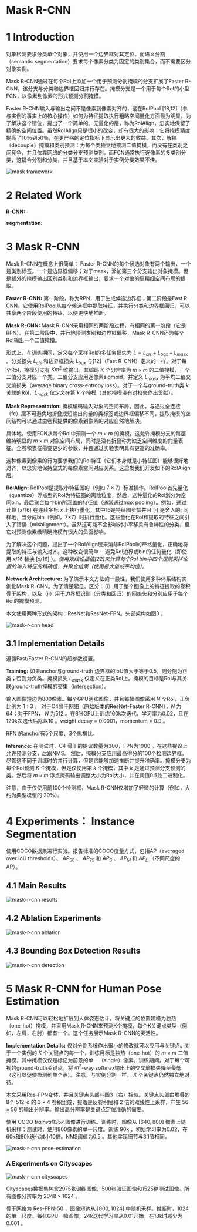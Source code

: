 Mask R-CNN
=

# 1 Introduction
对象检测要求分类单个对象，并使用一个边界框对其定位。而语义分割（semantic segmentation）要求每个像素分类为固定的类别集合，而不需要区分对象实例。

Mask R-CNN通过在每个RoI上添加一个用于预测分割掩模的分支扩展了Faster R-CNN，该分支与分类和边界框回归并行存在。掩模分支是一个用于每个RoI的小型FCN，以像素到像素的形式预测分割掩模。

Faster R-CNN输入与输出之间不是像素到像素对齐的，这在RoIPool [18,12]（参与实例的事实上的核心操作）如何为特征提取执行粗略空间量化方面最为明显。为了解决这个错位，提出了一个简单的、无量化的层，称为RoIAlign，忠实地保留了精确的空间位置。虽然RoIAlign只是很小的改变，却有很大的影响：它将掩模精度提高了10％到50％，在更严格的定位指标下显示出更大的收益。其次，解耦（decouple）掩模和类别预测：为每个类独立地预测二值掩模，而没有在类别之间竞争，并且依靠网络的分类分支预测类别。而FCN通常执行逐像素的多类别分类，这耦合分割和分类，并且基于本文实验对于实例分类效果不佳。

![mask framework](./images/mask-r-cnn/mask-r-cnn-framework.png)

# 2 Related Work
**R-CNN:**

**segmentation:**

# 3 Mask R-CNN
Mask R-CNN在概念上很简单： Faster R-CNN的每个候选对象有两个输出，一个是类别标签，一个是边界框偏移；对于mask，添加第三个分支输出对象掩模。但是额外的掩模输出区别类别和边界框输出，要求一个对象的更精细空间布局的提取。

**Faster R-CNN:** 第一阶段，称为RPN，用于生成候选边界框；第二阶段是Fast R-CNN，它使用RoIPool从每个候选框中提取特征，并执行分类和边界框回归。可以共享两个阶段使用的特征，以便更快地推断。

**Mask R-CNN:** Mask R-CNN采用相同的两阶段过程，有相同的第一阶段（它是RPN）。在第二阶段中，并行地预测类别和边界框偏移，Mask R-CNN还为每个RoI输出一个二值掩模。

形式上，在训练期间，定义每个采样RoI的多任务损失为 $L = L_{cls} + L_{box} + L_{mask}$ 。分类损失 $L_{cls}$ 和边界框损失 $L_{box}$ 与[12]（Fast R-CNN）定义的一样。对于每个RoI，掩模分支有 $Km^2$ 维输出，其编码 $K$ 个分辨率为 $m \times m$ 的二值掩模，一个二值分支对应一个类。二值分支应用逐像素sigmoid，并定义 $L_{mask}$ 为平均二值交叉熵损失（average binary cross-entropy loss）。对于一个与ground-truth类 $k$ 关联的RoI，$L_{mask}$ 仅定义在第 $k$ 个掩模（其他掩模没有对损失作出贡献）。

**Mask Representation:** 掩模编码输入对象的空间布局。因此，与通过全连接（fc）层不可避免地折叠成短输出向量的类标签或边界框偏移不同，提取掩模的空间结构可以通过由卷积提供的像素到像素的对应自然地解决。

具体地，使用FCN从每个RoI中预测一个 $m \times m$ 的掩模。这允许掩模分支的每层维持明显的 $m \times m$ 对象空间布局，同时是没有折叠称为缺乏空间维度的向量表征。全卷积表征需要更少的参数，并且通过实验表明具有更高的准确率。

这种像素到像素的行为要求我们的RoI特征（它们本身就是小特征图）能够很好地对齐，以忠实地保持显式的每像素空间对应关系。这启发我们开发如下的RoIAlign层。

**RoIAlign:** RoIPool是提取小特征图的（例如 $7\times7$）标准操作。RoIPool首先量化（quantize）浮点型的RoI为特征图的离散粒度，然后，这种量化的RoI划分为空间bin，最后聚合每个bin所涵盖的特征值（通常通过max pooling）。例如，通过计算 $[x / 16]$ 在连续坐标 $x$ 上执行量化，其中16是特征图步幅并且 $[·]$ 是舍入的; 同样地，当分成bin（例如，7×7）时执行量化。这些量化在RoI和提取的特征之间引入了错误（misalignment）。虽然这可能不会影响对小平移具有鲁棒性的分类，但它对预测像素级精确掩模有很大的负面影响。

为了解决这个问题，提出了一个RoIAlign层来消除RoIPool的严格量化，正确地将提取的特征与输入对齐。这种改变很简单： 避免RoI边界或bin的任何量化（即使用 $x/16$ 替换 $[x/16]$ ）。*使用双线性插值[22]来计算每个RoI bin中四个规则采样位置的输入特征的精确值，并聚合结果（使用最大值或平均值）。*

**Network Architecture:** 为了演示本文方法的一般性，我们使用多种体系结构实例化Mask R-CNN。为了清楚起见，区分：（i）用于整个图像上的特征提取的卷积骨干架构，以及（ii）用于边界框识别（分类和回归）的网络头和分别应用于每个RoI的掩模预测。

本文使用两种形式的架构：ResNet和ResNet-FPN。头部架构如图3 。

![mask-r-cnn head](./images/mask-r-cnn/head_architecture.png)

## 3.1 Implementation Details
遵循Fast/Faster R-CNN的超参数设置。

**Training:** 如果anchor与ground-truth 边界框的IoU值大于等于0.5，则分配为正类；否则为负类。掩模损失 $L_{mask}$ 仅定义在正类RoI上。掩模的目标是RoI与其关联ground-truth掩模的交集（intersection）。

输入图像短边为800像素。每个GPU两张图像，并且每幅图像采用 $N$ 个RoI，正负比例为 $1:3$ 。 对于C4骨干网络（原始版本的ResNet-Faster R-CNN），$N$ 为64；对于FPN， $N$ 为512 。在8张GPU上训练160k次迭代，学习率为0.02，且在120k次迭代后除以10 。weight decay = 0.0001，momentum = 0.9 。

RPN 的anchor有5个尺度、3个纵横比。

**Inference:** 在测试时，C4 骨干的提议数量为300，FPN为1000 。在这些提议上允许预测分支，后跟NMS。 然后，掩模分支应用最高得分的100个检测边界框。尽管这不同于训练时的并行计算，但是它能够加速推断并提升准确率。掩模分支为每个RoI预测 $K$ 个掩模，但是仅使用第 $k$ 个掩模，其中 $k$ 是通过预测分支预测的类。然后将 $m \times m$ 浮点掩码输出调整大小为RoI大小，并在阈值0.5处二进制化。

注意，由于仅使用前100个检测框，Mask R-CNN仅增加了轻微的计算（例如，大约为典型模型的 20%）。

# 4 Experiments： Instance Segmentation
使用COCO数据集进行实验。报告标准的COCO度量方式，包括AP（averaged over IoU thresholds）、 $AP_{50}$ 、 $AP_{75}$ 和 $AP_S$ 、 $AP_M$ 和 $AP_L$ （不同尺度的AP）。

## 4.1 Main Results
![mask-r-cnn results](./images/mask-r-cnn/instance_seg_results.png)

## 4.2 Ablation Experiments
![mask-r-cnn ablation](./images/mask-r-cnn/ablations.png)

## 4.3 Bounding Box Detection Results
![mask-r-cnn detection](./images/mask-r-cnn/detection-results.png)

# 5 Mask R-CNN for Human Pose Estimation
Mask R-CNN可以轻松地扩展到人体姿态估计。将关键点的位置建模为独热（one-hot）掩模，并采用Mask R-CNN来预测K个掩模，每个K关键点类型（例如，左肩，右肘）都有一个。这个任务展示Mask R-CNN的灵活性。

**Implementation Details:** 仅对分割系统作出很小的修改就可以应用与关键点。对于一个实例的 $K$ 个关键点的每一个，训练目标是独热（one-hot）的 $m \times m$ 二值掩模，其中掩模仅仅是标记为前景的单一（single）像素。训练期间，对于每个可视的ground-truth关键点，将 $m^2$-way softmax输出上的交叉熵损失降至最低（这可以促使检测到单个点）。注意，与实例分割一样， $K$ 个关键点仍然独立地对待。

本文采用Res-FPN变体，并且关键点头部与图3（右）相似。关键点头部由堆叠的8个 512-d 的 $3 \times 4$ 卷积组成，接着是反卷积层和 2 倍的双线性上采样，产生 $56 \times 56$ 的输出分辨率。输出高分辨率是关键点定位准确的需要。

使用 COCO $trainval135k$ 图像进行训练。训练时，图像从 $[640, 800]$ 像素上随机采样；测试时，使用800像素的单一尺度。训练 90k ，初始学习率为0.02，在60k和80k迭代减小10倍。NMS阈值为0.5 。其他实现细节与3.1节相同。

![mask-r-cnn pose-estimation](./images/mask-r-cnn/pose-estimation-results.png)

### A Experiments on Cityscapes
![mask-r-cnn cityscapes](./images/mask-r-cnn/cityscapes-results.png)

Cityscapes数据集包含2975张训练图像，500张验证图像和1525整测试图像。所有图像分辨率为 $2048 \times 1024$ 。

骨干网络为 Res-FPN-50 ，图像短边从 $[800, 1024]$ 中随机采样。推断时，1024的单一尺度。每张GPU一幅图像，24k迭代学习率从0.01开始，在18k时减少为0.001 。
